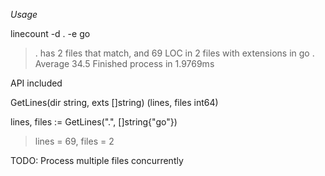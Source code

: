 *Usage*

linecount -d . -e go

>. has 2 files that match, and 69 LOC in 2 files with extensions in go . Average 34.5
> Finished process in 1.9769ms

API included

GetLines(dir string, exts []string) (lines, files int64)

lines, files := GetLines(".", []string{"go"})

>lines = 69, files = 2

TODO: Process multiple files concurrently
